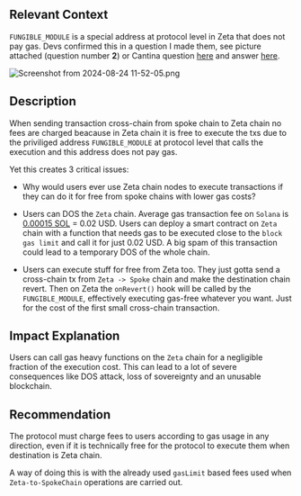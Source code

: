 ## Relevant Context

`FUNGIBLE_MODULE` is a special address at protocol level in Zeta that does not pay gas. Devs confirmed this in a question I made them, see picture attached (question number **2**) or Cantina question [here](https://cantina.xyz/code/80a33cf0-ad69-4163-a269-d27756aacb5e/comments#comment-a8ad839a-d7fd-476e-a6fb-45e98d2b79dd) and answer [here](https://cantina.xyz/code/80a33cf0-ad69-4163-a269-d27756aacb5e/comments#comment-2ae513c0-6910-4e11-9442-d8689469eac9).

![Screenshot from 2024-08-24 11-52-05.png](https://imagedelivery.net/wtv4_V7VzVsxpAFaxzmpbw/276a062b-2392-44cc-478a-39482199fd00/public) 

## Description

When sending transaction cross-chain from spoke chain to Zeta chain no fees are charged beacause in Zeta chain it is free to execute the txs due to the priviliged address `FUNGIBLE_MODULE` at protocol level that calls the execution and this address does not pay gas.

Yet this creates 3 critical issues:

- Why would users ever use Zeta chain nodes to execute transactions if they can do it for free from spoke chains with lower gas costs?

- Users can DOS the `Zeta` chain. Average gas transaction fee on `Solana` is [0.00015 SOL](https://coincheckup.com/blog/solana-gas-fee/) = 0.02 USD. Users can deploy a smart contract on `Zeta` chain with a function that needs gas to be executed close to the `block gas limit` and call it for just 0.02 USD. A big spam of this transaction could lead to a temporary DOS of the whole chain.

- Users can execute stuff for free from Zeta too. They just gotta send a cross-chain tx from `Zeta -> Spoke` chain and make the destination chain revert. Then on Zeta the `onRevert()` hook will be called by the `FUNGIBLE_MODULE`, effectively executing gas-free whatever you want. Just for the cost of the first small cross-chain transaction.

## Impact Explanation

Users can call gas heavy functions on the `Zeta` chain for a negligible fraction of the execution cost. This can lead to a lot of severe consequences like DOS attack, loss of sovereignty and an unusable blockchain.

## Recommendation

The protocol must charge fees to users according to gas usage in any direction, even if it is technically free for the protocol to execute them when destination is Zeta chain.

A way of doing this is with the already used `gasLimit` based fees used when `Zeta-to-SpokeChain` operations are carried out.
